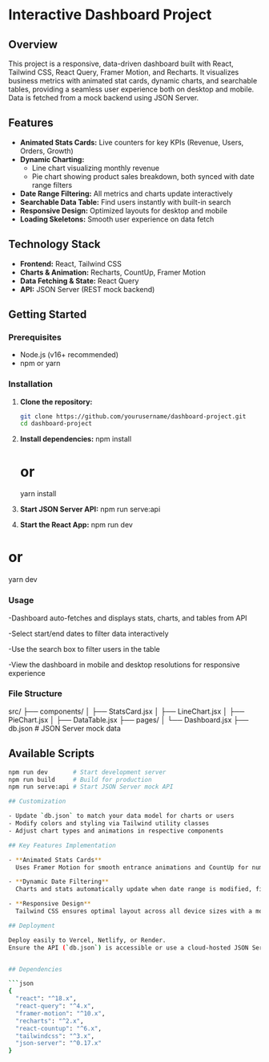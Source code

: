 # Interactive Dashboard Project

## Overview

This project is a responsive, data-driven dashboard built with React, Tailwind CSS, React Query, Framer Motion, and Recharts. It visualizes business metrics with animated stat cards, dynamic charts, and searchable tables, providing a seamless user experience both on desktop and mobile. Data is fetched from a mock backend using JSON Server.

## Features

- **Animated Stats Cards:** Live counters for key KPIs (Revenue, Users, Orders, Growth)  
- **Dynamic Charting:**  
  - Line chart visualizing monthly revenue  
  - Pie chart showing product sales breakdown, both synced with date range filters  
- **Date Range Filtering:** All metrics and charts update interactively  
- **Searchable Data Table:** Find users instantly with built-in search  
- **Responsive Design:** Optimized layouts for desktop and mobile  
- **Loading Skeletons:** Smooth user experience on data fetch

## Technology Stack

- **Frontend:** React, Tailwind CSS  
- **Charts & Animation:** Recharts, CountUp, Framer Motion  
- **Data Fetching & State:** React Query  
- **API:** JSON Server (REST mock backend)

## Getting Started

### Prerequisites

- Node.js (v16+ recommended)
- npm or yarn

### Installation

1. **Clone the repository:**  
   ```bash
   git clone https://github.com/yourusername/dashboard-project.git
   cd dashboard-project

2. **Install dependencies:**
   npm install
   # or
   yarn install

3. **Start JSON Server API:**
  npm run serve:api

4. **Start the React App:**
  npm run dev
  # or
  yarn dev


### Usage
-Dashboard auto-fetches and displays stats, charts, and tables from API

-Select start/end dates to filter data interactively

-Use the search box to filter users in the table

-View the dashboard in mobile and desktop resolutions for responsive experience

### File Structure

src/
├── components/
│   ├── StatsCard.jsx
│   ├── LineChart.jsx
│   ├── PieChart.jsx
│   ├── DataTable.jsx
├── pages/
│   └── Dashboard.jsx
├── db.json        # JSON Server mock data

## Available Scripts

```bash
npm run dev       # Start development server
npm run build     # Build for production
npm run serve:api # Start JSON Server mock API

## Customization

- Update `db.json` to match your data model for charts or users  
- Modify colors and styling via Tailwind utility classes  
- Adjust chart types and animations in respective components

## Key Features Implementation

- **Animated Stats Cards**  
  Uses Framer Motion for smooth entrance animations and CountUp for number counting effects.  

- **Dynamic Date Filtering**  
  Charts and stats automatically update when date range is modified, filtering data client-side.  

- **Responsive Design**  
  Tailwind CSS ensures optimal layout across all device sizes with a mobile-first approach.  

## Deployment

Deploy easily to Vercel, Netlify, or Render.  
Ensure the API (`db.json`) is accessible or use a cloud-hosted JSON Server.  


## Dependencies

```json
{
  "react": "^18.x",
  "react-query": "^4.x",
  "framer-motion": "^10.x",
  "recharts": "^2.x",
  "react-countup": "^6.x",
  "tailwindcss": "^3.x",
  "json-server": "^0.17.x"
}




  

   
 

